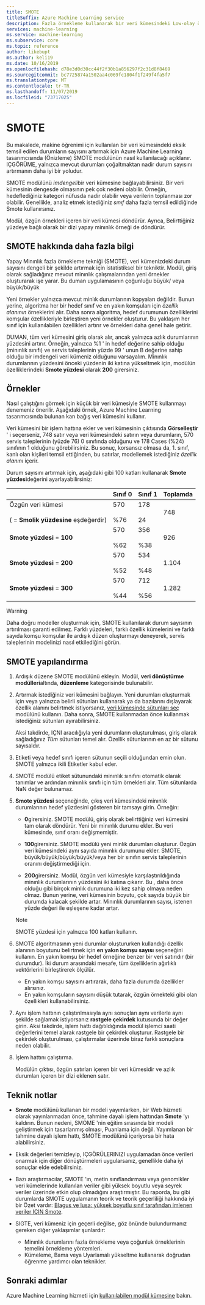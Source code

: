 ```yaml
---
title: SMOTE
titleSuffix: Azure Machine Learning service
description: Fazla örnekleme kullanarak bir veri kümesindeki Low-olay örneklerinin sayısını artırmak için Azure Machine Learning hizmetinde SMOTE modülünü nasıl kullanacağınızı öğrenin.
services: machine-learning
ms.service: machine-learning
ms.subservice: core
ms.topic: reference
author: likebupt
ms.author: keli19
ms.date: 10/16/2019
ms.openlocfilehash: d78e3d0d30cc44f2f30b1a856297f2c31d8f8469
ms.sourcegitcommit: bc7725874a1502aa4c069fc1804f1f249f4fa5f7
ms.translationtype: MT
ms.contentlocale: tr-TR
ms.lasthandoff: 11/07/2019
ms.locfileid: "73717025"
---
```

# <a name="smote"></a>SMOTE

Bu makalede, makine öğrenimi için kullanılan bir veri kümesindeki eksik temsil edilen durumların sayısını artırmak için Azure Machine Learning tasarımcısında (Önizleme) SMOTE modülünün nasıl kullanılacağı açıklanır. IÇGÖRÜME, yalnızca mevcut durumları çoğaltmaktan nadir durum sayısını artırmanın daha iyi bir yoludur.  

SMOTE modülünü *imdengeli*bir veri kümesine bağlayabilirsiniz. Bir veri kümesinin dengesde olmasının pek çok nedeni olabilir. Örneğin, hedeflediğiniz kategori nüfusda nadir olabilir veya verilerin toplanması zor olabilir. Genellikle, analiz etmek istediğiniz *sınıf* daha fazla temsil edildiğinde Smote kullanırsınız. 
  
Modül, özgün örnekleri içeren bir veri kümesi döndürür. Ayrıca, Belirttiğiniz yüzdeye bağlı olarak bir dizi yapay minınlık örneği de döndürür.  
  
## <a name="more-about-smote"></a>SMOTE hakkında daha fazla bilgi

Yapay Minınlık fazla örnekleme tekniği (SMOTE), veri kümenizdeki durum sayısını dengeli bir şekilde artırmak için istatistiksel bir tekniktir. Modül, giriş olarak sağladığınız mevcut minınlık çalışmalarından yeni örnekler oluşturarak işe yarar. Bu duman uygulamasının çoğunluğu büyük/ veya büyük/büyük

Yeni örnekler yalnızca mevcut minlık durumlarının kopyaları değildir. Bunun yerine, algoritma her bir hedef sınıf ve en yakın komşuları için *özellik alanının* örneklerini alır. Daha sonra algoritma, hedef durumunun özelliklerini komşular özellikleriyle birleştiren yeni örnekler oluşturur. Bu yaklaşım her sınıf için kullanılabilen özellikleri artırır ve örnekleri daha genel hale getirir.
  
DUMAN, tüm veri kümesini giriş olarak alır, ancak yalnızca azlık durumlarının yüzdesini artırır. Örneğin, yalnızca %1 ' in hedef değerine sahip olduğu (minınlık sınıfı) ve servis taleplerinin yüzde 99 ' unun B değerine sahip olduğu bir imdengeli veri kümeniz olduğunu varsayalım. Minınlık durumlarının yüzdesini önceki yüzdenin iki katına yükseltmek için, modülün özelliklerindeki **Smote yüzdesi** olarak **200** girersiniz.  
  
## <a name="examples"></a>Örnekler  

Nasıl çalıştığını görmek için küçük bir veri kümesiyle SMOTE kullanmayı denemeniz önerilir. Aşağıdaki örnek, Azure Machine Learning tasarımcısında bulunan kan bağış veri kümesini kullanır.
  
Veri kümesini bir işlem hattına ekler ve veri kümesinin çıktısında **Görselleştir** ' i seçerseniz, 748 satır veya veri kümesindeki satırın veya durumların, 570 servis taleplerinin (yüzde 76) 0 sınıfında olduğunu ve 178 Cases (%24) sınıfının 1 olduğunu görebilirsiniz. Bu sonuç, korsansız olmasa da, 1. sınıf, kanlı olan kişileri temsil ettiğinden, bu satırlar, modellemek istediğiniz *özellik alanını* içerir.
 
Durum sayısını artırmak için, aşağıdaki gibi 100 katları kullanarak **Smote yüzdesi**değerini ayarlayabilirsiniz:

||Sınıf 0|Sınıf 1|Toplamda|  
|-|-------------|-------------|-----------|  
|Özgün veri kümesi<br /><br /> ( = **Smolik yüzdesine** eşdeğerdir)|570<br /><br /> %76|178<br /><br /> 24|748|  
|**Smote yüzdesi** = **100**|570<br /><br /> %62|356<br /><br /> %38|926|  
|**Smote yüzdesi** = **200**|570<br /><br /> %52|534<br /><br /> %48|1\.104|  
|**Smote yüzdesi** = **300**|570<br /><br /> %44|712<br /><br /> %56|1\.282|  
  
> [!WARNING]
> Daha doğru modeller oluşturmak için, SMOTE kullanılarak durum sayısının artırılması garanti edilmez. Farklı yüzdeleri, farklı özellik kümelerini ve farklı sayıda komşu komşular ile ardışık düzen oluşturmayı deneyerek, servis taleplerinin modelinizi nasıl etkilediğini görün.  
  
## <a name="how-to-configure-smote"></a>SMOTE yapılandırma
  
1.  Ardışık düzene SMOTE modülünü ekleyin. Modül, **veri dönüştürme modülleri**altında, **düzenleme** kategorisinde bulunabilir.

2. Artırmak istediğiniz veri kümesini bağlayın. Yeni durumları oluşturmak için veya yalnızca belirli sütunları kullanarak ya da bazılarını dışlayarak özellik alanını belirtmek istiyorsanız, [veri kümesinde sütunları seç](select-columns-in-dataset.md) modülünü kullanın. Daha sonra, SMOTE kullanmadan önce kullanmak istediğiniz sütunları ayırabilirsiniz.
  
    Aksi takdirde, IÇNI aracılığıyla yeni durumların oluşturulması, giriş olarak sağladığınız *Tüm* sütunları temel alır. Özellik sütunlarının en az bir sütunu sayısaldır.
  
3.  Etiketi veya hedef sınıfı içeren sütunun seçili olduğundan emin olun. SMOTE yalnızca ikili Etiketler kabul eder.
  
4.  SMOTE modülü etiket sütunundaki minınlık sınıfını otomatik olarak tanımlar ve ardından minınlık sınıfı için tüm örnekleri alır. Tüm sütunlarda NaN değer bulunamaz.
  
5.  **Smote yüzdesi** seçeneğinde, çıkış veri kümesindeki minınlık durumlarının hedef yüzdesini gösteren bir tamsayı girin. Örneğin:  
  
    - **0**girersiniz. SMOTE modülü, giriş olarak belirttiğiniz veri kümesini tam olarak döndürür. Yeni bir minınlık durumu ekler. Bu veri kümesinde, sınıf oranı değişmemiştir.  
  
    - **100**girersiniz. SMOTE modülü yeni minlık durumları oluşturur. Özgün veri kümesindeki aynı sayıda minınlık durumunu ekler. SMOTE, büyük/büyük/büyük/büyük/veya her bir sınıfın servis taleplerinin oranını değiştirmediği için.  
  
    - **200**girersiniz. Modül, özgün veri kümesiyle karşılaştırıldığında minınlık durumlarının yüzdesini iki katına çıkarır. Bu *,* daha önce olduğu gibi birçok minlık durumuna iki kez sahip olmaya neden olmaz. Bunun yerine, veri kümesinin boyutu, çok sayıda büyük bir durumda kalacak şekilde artar. Minınlık durumlarının sayısı, istenen yüzde değeri ile eşleşene kadar artar.  
  
    > [!NOTE]
    > SMOTE yüzdesi için yalnızca 100 katları kullanın.

6.  SMOTE algoritmasının yeni durumlar oluştururken kullandığı özellik alanının boyutunu belirtmek için **en yakın komşu sayısı** seçeneğini kullanın. En yakın komşu bir hedef örneğine benzer bir veri satırıdır (bir durumdur). İki durum arasındaki mesafe, tüm özelliklerin ağırlıklı vektörlerini birleştirerek ölçülür.  
  
    + En yakın komşu sayısını artırarak, daha fazla durumda özellikler alırsınız.
    + En yakın komşuların sayısını düşük tutarak, özgün örnekteki gibi olan özellikleri kullanabilirsiniz.  
  
7. Aynı işlem hattının çalıştırılmasıyla aynı sonuçları aynı verilerle aynı şekilde sağlamak istiyorsanız **rastgele çekirdek** kutusunda bir değer girin. Aksi takdirde, işlem hattı dağıtıldığında modül işlemci saati değerlerini temel alarak rastgele bir çekirdek oluşturur. Rastgele bir çekirdek oluşturulması, çalıştırmalar üzerinde biraz farklı sonuçlara neden olabilir.

8. İşlem hattını çalıştırma.  
  
   Modülün çıktısı, özgün satırları içeren bir veri kümesidir ve azlık durumları içeren bir dizi eklenen satır.  

## <a name="technical-notes"></a>Teknik notlar

+ **Smote** modülünü kullanan bir modeli yayımlarken, bir Web hizmeti olarak yayınlanmadan önce, tahmine dayalı işlem hattından **Smote** 'yı kaldırın. Bunun nedeni, SMOME 'nin eğitim sırasında bir modeli geliştirmek için tasarlanmış olması, Puanlama için değil. Yayımlanan bir tahmine dayalı işlem hattı, SMOTE modülünü içeriyorsa bir hata alabilirsiniz.

+ Eksik değerleri temizleyip, IÇGÖRÜLERINIZI uygulamadan önce verileri onarmak için diğer dönüştürmeleri uygularsanız, genellikle daha iyi sonuçlar elde edebilirsiniz. 

+ Bazı araştırmacılar, SMOTE 'ın, metin sınıflandırması veya genomikler veri kümelerinde kullanılan veriler gibi yüksek boyutlu veya seyrek veriler üzerinde etkin olup olmadığını araştırmıştır. Bu raporda, bu gibi durumlarda SMOTE uygulamanın teorik ve teorik geçerliliği hakkında iyi bir Özet vardır: [Blagus ve lusa: yüksek boyutlu sınıf tarafından imlenen veriler IÇIN Smote](https://bmcbioinformatics.biomedcentral.com/articles/10.1186/1471-2105-14-106).

+ SIGTE, veri kümeniz için geçerli değilse, göz önünde bulundurmanız gereken diğer yaklaşımlar şunlardır:
  + Minınlık durumlarını fazla örnekleme veya çoğunluk örneklerinin temelini örnekleme yöntemleri.
  + Kümeleme, Bama veya Uyarlamalı yükseltme kullanarak doğrudan öğrenme yardımcı olan teknikler.


## <a name="next-steps"></a>Sonraki adımlar

Azure Machine Learning hizmeti için [kullanılabilen modül kümesine](module-reference.md) bakın. 

